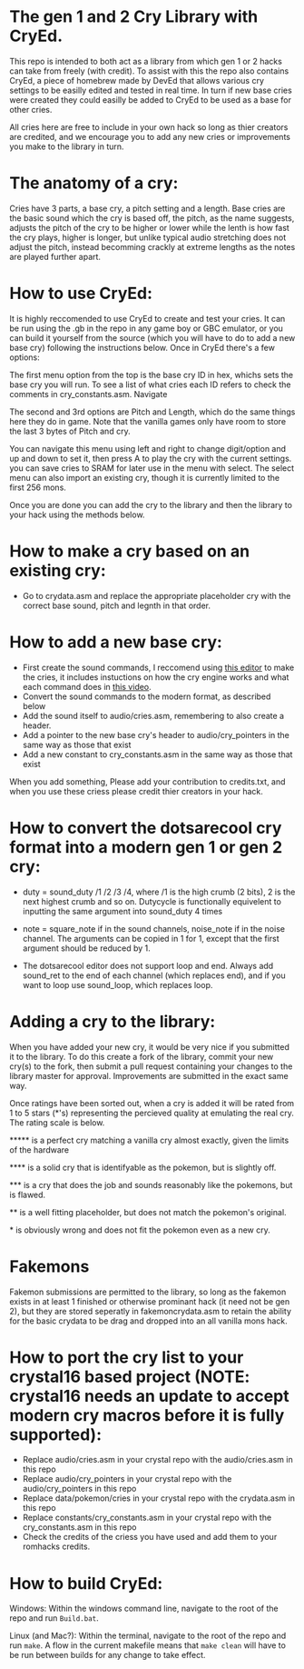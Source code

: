 # The gen 1 and 2 Cry Library with CryEd.

This repo is intended to both act as a library from which gen 1 or 2 hacks can take from freely (with credit). To assist with this the repo also contains CryEd, a piece of homebrew made by DevEd that allows various cry settings to be easilly edited and tested in real time. In turn if new base cries were created they could easilly be added to CryEd to be used as a base for other cries.

All cries here are free to include in your own hack so long as thier creators are credited, and we encourage you to add any new cries or improvements you make to the library in turn.

# The anatomy of a cry:

Cries have 3 parts, a base cry, a pitch setting and a length. Base cries are the basic sound which the cry is based off, the pitch, as the name suggests, adjusts the pitch of the cry to be higher or lower while the lenth is how fast the cry plays, higher is longer, but unlike typical audio stretching does not adjust the pitch, instead becomming crackly at extreme lengths as the notes are played further apart.

# How to use CryEd:

It is highly reccomended to use CryEd to create and test your cries. It can be run using the .gb in the repo in any game boy or GBC emulator, or you can build it yourself from the source (which you will have to do to add a new base cry) following the instructions below. Once in CryEd there's a few options:

The first menu option from the top is the base cry ID in hex, whichs sets the base cry you will run. To see a list of what cries each ID refers to check the comments in cry_constants.asm. Navigate

The second and 3rd options are Pitch and Length, which do the same things here they do in game. Note that the vanilla games only have room to store the last 3 bytes of Pitch and cry.

You can navigate this menu using left and right to change digit/option and up and down to set it, then press A to play the cry with the current settings. you can save cries to SRAM for later use in the menu with select. The select menu can also import an existing cry, though it is currently limited to the first 256 mons.

Once you are done you can add the cry to the library and then the library to your hack using the methods below.

# How to make a cry based on an existing cry:

- Go to crydata.asm and replace the appropriate placeholder cry with the correct base sound, pitch and legnth in that order.

# How to add a new base cry:

- First create the sound commands, I reccomend using [this editor](https://ardean.github.io/pokemon-gen1-cry-synthesizer/) to make the cries, it includes instuctions on how the cry engine works and what each command does in [this video](https://www.youtube.com/watch?v=gDLpbFXnpeY). 
- Convert the sound commands to the modern format, as described below
- Add the sound itself to audio/cries.asm, remembering to also create a header.
- Add a pointer to the new base cry's header to audio/cry_pointers in the same way as those that exist
- Add a new constant to cry_constants.asm in the same way as those that exist

When you add something, Please add your contribution to credits.txt, and when you use these criess please credit thier creators in your hack.

# How to convert the dotsarecool cry format into a modern gen 1 or gen 2 cry:

- duty = sound_duty /1 /2 /3 /4, where /1 is the high crumb (2 bits), 2 is the next highest crumb and so on. Dutycycle is functionally equivelent to inputting the same argument into sound_duty 4 times

- note = square_note if in the sound channels, noise_note if in the noise channel. The arguments can be copied in 1 for 1, except that the first argument should be reduced by 1. 

- The dotsarecool editor does not support loop and end. Always add sound_ret to the end of each channel (which replaces end), and if you want to loop use sound_loop, which replaces loop.

# Adding a cry to the library:

When you have added your new cry, it would be very nice if you submitted it to the library. To do this create a fork of the library, commit your new cry(s) to the fork, then submit a pull request containing your changes to the library master for approval. Improvements are submitted in the exact same way. 

Once ratings have been sorted out, when a cry is added it will be rated from 1 to 5 stars (*'s) representing the percieved quality at emulating the real cry. The rating scale is below.

\*\*\*\*\* is a perfect cry matching a vanilla cry almost exactly, given the limits of the hardware

\*\*\*\* is a solid cry that is identifyable as the pokemon, but is slightly off.

\*\*\*  is a cry that does the job and sounds reasonably like the pokemons, but is flawed.

\*\* is a well fitting placeholder, but does not match the pokemon's original.

\* is obviously wrong and does not fit the pokemon even as a new cry.

# Fakemons

Fakemon submissions are permitted to the library, so long as the fakemon exists in at least 1 finished or otherwise prominant hack (it need not be gen 2), but they are stored seperatly in fakemoncrydata.asm to retain the ability for the basic crydata to be drag and dropped into an all vanilla mons hack.

# How to port the cry list to your crystal16 based project (NOTE: crystal16 needs an update to accept modern cry macros before it is fully supported):

- Replace audio/cries.asm in your crystal repo with the audio/cries.asm in this repo
- Replace audio/cry_pointers in your crystal repo with the audio/cry_pointers in this repo
- Replace data/pokemon/cries in your crystal repo with the crydata.asm in this repo
- Replace constants/cry_constants.asm in your crystal repo with the cry_constants.asm in this repo
- Check the credits of the criess you have used and add them to your romhacks credits.

# How to build CryEd:

Windows: Within the windows command line, navigate to the root of the repo and run `Build.bat`.

Linux (and Mac?): Within the terminal, navigate to the root of the repo and run `make`. A flow in the current makefile means that `make clean` will have to be run between builds for any change to take effect.
